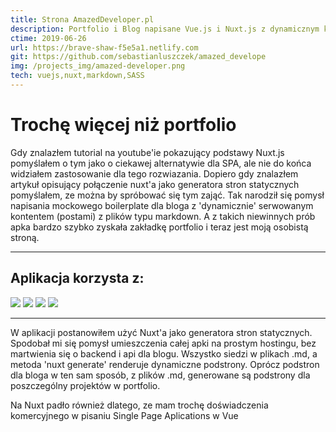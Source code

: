 ```yaml
---
title: Strona AmazedDeveloper.pl
description: Portfolio i Blog napisane Vue.js i Nuxt.js z dynamicznym kontentem wykorzystującym pliki Markdown. Prosty projekt, który przerodził się w osobista stronę.
ctime: 2019-06-26
url: https://brave-shaw-f5e5a1.netlify.com
git: https://github.com/sebastianluszczek/amazed_develope
img: /projects_img/amazed-developer.png
tech: vuejs,nuxt,markdown,SASS
---
```


# Trochę więcej niż portfolio

Gdy znalazłem tutorial na youtube'ie pokazujący podstawy Nuxt.js pomyślałem o tym jako o ciekawej alternatywie dla SPA, ale nie do końca widziałem zastosowanie dla tego rozwiazania. Dopiero gdy znalazłem artykuł opisujący połączenie nuxt'a jako generatora stron statycznych pomyślałem, ze można by spróbować się tym zająć. Tak narodził się pomysł napisania mockowego boilerplate dla bloga z 'dynamicznie' serwowanym kontentem (postami) z plików typu markdown. A z takich niewinnych prób apka bardzo szybko zyskała zakładkę portfolio i teraz jest moją osobistą stroną.


---
## Aplikacja korzysta z:
<div class="md_icons_wrapper">
<img src="/icons/vuejs.png" "Vue.js" class="md_icon">
<img src="/icons/nuxt.png" "Nuxt.js" class="md_icon">
<img src="/icons/markdown.png" "Markdown" class="md_icon">
<img src="/icons/SASS.png" "Sass" class="md_icon">
</div>

---

W aplikacji postanowiłem użyć Nuxt'a jako generatora stron statycznych. Spodobał mi się pomysł umieszczenia całej apki na prostym hostingu, bez martwienia się o backend i api dla blogu. Wszystko siedzi w plikach .md, a metoda 'nuxt generate' renderuje dynamiczne podstrony. Oprócz podstron dla bloga w ten sam sposób, z plików .md, generowane są podstrony dla poszczególny projektów w portfolio.

Na Nuxt padło również dlatego, ze mam trochę doświadczenia komercyjnego w pisaniu Single Page Aplications w Vue


